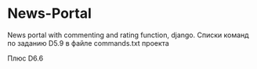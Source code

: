 # News-Portal

News portal with commenting and rating function, django.
Списки команд по заданию D5.9 в файле commands.txt проекта

Плюс D6.6
